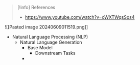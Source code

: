 > [!info] References
> - https://www.youtube.com/watch?v=oWXTWqsSos4

![[Pasted image 20240609011519.png]]
- Natural Language Processing (NLP)
 	- Natural Language Generation
 		- Base Model
 			- Downstream Tasks
 		- 